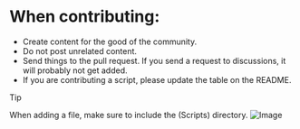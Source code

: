 # When contributing:
-  Create content for the good of the community.
-  Do not post unrelated content.
-  Send things to the pull request. If you send a request to discussions, it will probably not get added.
-  If you are contributing a script, please update the table on the README.
> [!TIP]
> When adding a file, make sure to include the (Scripts) directory.
> ![Image](Images/img01.png)
